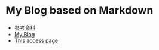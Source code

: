 # My Blog based on Markdown

* [参考资料](https://lemonchann.github.io/blog/create_blog_with_github_pages/)
* [My Blog](https://kwanwaipang.github.io/File/Blogs/My_Blog.html)
* [This access page](https://kwanwaipang.github.io/Blog_basedon_markdown/)